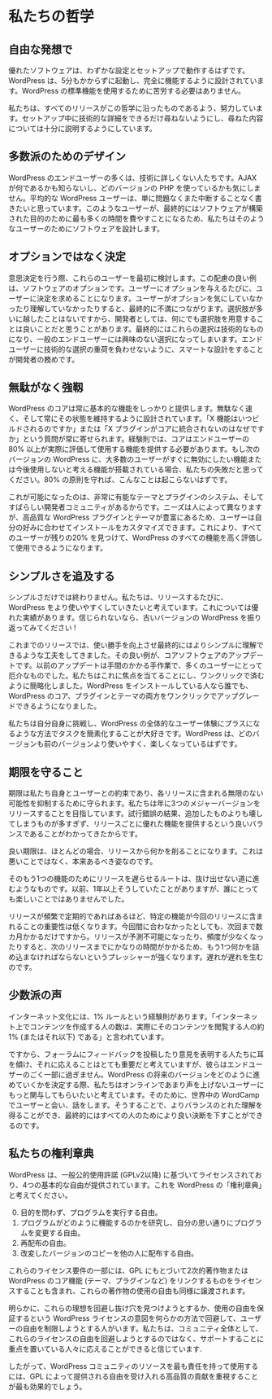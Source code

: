 <!--
# Our Philosophies
-->

# 私たちの哲学

<!--
## Out of the Box
-->

## 自由な発想で

<!--
Great software should work with little configuration and setup. WordPress is designed to get you up and running and fully functional in no longer than five minutes. You shouldn't have to battle to use the standard functionality of WordPress.
-->

優れたソフトウェアは、わずかな設定とセットアップで動作するはずです。WordPress は、5分もかからずに起動し、完全に機能するように設計されています。WordPress の標準機能を使用するために苦労する必要はありません。

<!--
We work hard to make sure that every release is in keeping with this philosophy. We ask for as few technical details as possible during the setup process, as well as providing full explanations of anything we do ask.
-->

私たちは、すべてのリリースがこの哲学に沿ったものであるよう、努力しています。セットアップ中に技術的な詳細をできるだけ尋ねないようにし、尋ねた内容については十分に説明するようにしています。

<!--
## Design for the Majority
-->

## 多数派のためのデザイン

<!--
Many end users of WordPress are non-technically minded. They don't know what AJAX is, nor do they care about which version of PHP they are using. The average WordPress user simply wants to be able to write without problems or interruption. These are the users that we design the software for, as they are ultimately the ones who are going to spend the most time using it for what it was built for.
-->

WordPress のエンドユーザーの多くは、技術に詳しくない人たちです。AJAX が何であるかも知らないし、どのバージョンの PHP を使っているかも気にしません。平均的な WordPress ユーザーは、単に問題なくまた中断することなく書きたいと思っています。このようなユーザーが、最終的にはソフトウェアが構築された目的のために最も多くの時間を費やすことになるため、私たちはそのようなユーザーのためにソフトウェアを設計します。

<!--
## Decisions not Options
-->

## オプションではなく決定

<!--
When making decisions, these are the users we consider first. A great example of this consideration is software options. Every time you give a user an option, you are asking them to make a decision. When a user doesn't care or understand the option, this ultimately leads to frustration. As developers, we sometimes feel that providing options for everything is a good thing, you can never have too many choices, right? Ultimately these choices end up being technical ones, choices that the average end user has no interest in. It's our duty as developers to make smart design decisions, and avoid putting the weight of technical choices on our end users.
-->

意思決定を行う際、これらのユーザーを最初に検討します。この配慮の良い例は、ソフトウェアのオプションです。ユーザーにオプションを与えるたびに、ユーザーに決定を求めることになります。ユーザーがオプションを気にしていなかったり理解していなかったりすると、最終的に不満につながります。選択肢が多いに越したことはないですから、開発者としては、何にでも選択肢を用意することは良いことだと思うことがあります。最終的にはこれらの選択は技術的なものになり、一般のエンドユーザーには興味のない選択になってしまいます。エンドユーザーに技術的な選択の重荷を負わせないように、スマートな設計をすることが開発者の務めです。

<!--
## Clean, Lean, and Mean
-->

## 無駄がなく強靱

<!--
The core of WordPress will always provide a solid array of basic features. It's designed to be lean and fast, and will always stay that way. We are constantly asked "when will X feature be built" or "why isn't X plugin integrated into the core". The rule of thumb is that the core should provide features that 80% or more of end users will actually appreciate and use. If the next version of WordPress comes with a feature that the majority of users immediately want to turn off, or think they'll never use, then we've blown it. If we stick to the 80% principle, then this should never happen.
-->

WordPress のコアは常に基本的な機能をしっかりと提供します。無駄なく速く、そして常にその状態を維持するように設計されています。「X 機能はいつビルドされるのですか」または「X プラグインがコアに統合されないのはなぜですか」という質問が常に寄せられます。経験則では、コアはエンドユーザーの80% 以上が実際に評価して使用する機能を提供する必要があります。もし次のバージョンの WordPress に、大多数のユーザーがすぐに無効にしたい機能または今後使用しないと考える機能が搭載されている場合、私たちの失敗だと思ってください。80% の原則を守れば、こんなことは起こらないはずです。

<!--
We are able to do this because we have a very capable theme and plugin system, and a fantastic developer community. Different people have different needs, and having the sheer number of quality WordPress plugins and themes allows users to customize their installations to their taste. That should allow all users to find the remaining 20% and make all WordPress features those they appreciate and use.
-->

これが可能になったのは、非常に有能なテーマとプラグインのシステム、そしてすばらしい開発者コミュニティがあるからです。ニーズは人によって異なりますが、高品質な WordPress プラグインとテーマが豊富にあるため、ユーザーは自分の好みに合わせてインストールをカスタマイズできます。これにより、すべてのユーザーが残りの20% を見つけて、WordPress のすべての機能を高く評価して使用できるようになります。

<!--
## Striving for Simplicity
-->

## シンプルさを追及する

<!--
We're never done with simplicity. We want to make WordPress easier to use with every single release. We've got a good track record of this; if you don't believe us, then just take a look back at some older versions of WordPress!
-->

シンプルさだけでは終わりません。私たちは、リリースするたびに、WordPress をより使いやすくしていきたいと考えています。これについては優れた実績があります。信じられないなら、古いバージョンの WordPress を振り返ってみてください !

<!--
In past releases, we've taken major steps to improve ease of use and ultimately make things simpler to understand. One great example of this is core software updates. Updating used to be a painful, manual task that was too tricky for a lot of our users. We decided to focus on this, and simplified it down to a single click. Now anyone with a WordPress install can perform one click upgrades on both the core of WordPress, and plugins and themes.
-->

これまでのリリースでは、使い勝手を向上させ最終的にはよりシンプルに理解できるような工夫をしてきました。その良い例が、コアソフトウェアのアップデートです。以前のアップデートは手間のかかる手作業で、多くのユーザーにとって厄介なものでした。私たちはこれに焦点を当てることにし、ワンクリックで済むように簡略化しました。WordPress をインストールしている人なら誰でも、WordPress のコア、プラグインとテーマの両方をワンクリックでアップグレードできるようになりました。

<!--
We love to challenge ourselves and simplify tasks in ways that are positive for the overall WordPress user experience. Every version of WordPress should be easier and more enjoyable to use than the last.
-->

私たちは自分自身に挑戦し、WordPress の全体的なユーザー体験にプラスになるような方法でタスクを簡素化することが大好きです。WordPress は、どのバージョンも前のバージョンより使いやすく、楽しくなっているはずです。

<!--## Deadlines Are Not Arbitrary-->

## 期限を守ること

<!--
Deadlines are not arbitrary, they're a promise we make to ourselves and our users that helps us rein in the endless possibilities of things that could be a part of every release. We aspire to release three major versions a year because, through trial and error, we've found that to be a good balance between getting cool stuff in each release, but not too much that we end up breaking more than we add.
-->

期限は私たち自身とユーザーとの約束であり、各リリースに含まれる無限のない可能性を抑制するために守られます。私たちは年に3つのメジャーバージョンをリリースすることを目指しています。試行錯誤の結果、追加したものよりも壊してしまうものが多すぎず、リリースごとに優れた機能を提供するという良いバランスであることがわかってきたからです。

<!--
Good deadlines almost always make you trim something from a release. This is not a bad thing, it's what they're supposed to do.
-->

良い期限は、ほとんどの場合、リリースから何かを削ることになります。これは悪いことではなく、本来あるべき姿なのです。

<!--
The route of delaying a release for that one-more-feature is, literally, a rabbit hole. We did that for over a year once, and it wasn't pleasant for anybody.
-->

そのもう1つの機能のためにリリースを遅らせるルートは、抜け出せない道に進むようなものです。以前、1年以上そうしていたことがありますが、誰にとっても楽しいことではありませんでした。

<!--
The more frequent and regular releases are, the less important it is for any particular feature to be in this release. If it doesn't make it for this one, it'll just be a few months before the next one. When releases become unpredictable or few and far between, there's more pressure to try and squeeze in that one more thing because it's going to be so long before the next one. Delay begets delay.
-->

リリースが頻繁で定期的であればあるほど、特定の機能が今回のリリースに含まれることの重要性は低くなります。今回間に合わなかったとしても、次回まで数カ月かかるだけですから。リリースが予測不可能になったり、頻度が少なくなったりすると、次のリリースまでにかなりの時間がかかるため、もう1つ何かを詰め込まなければならないというプレッシャーが強くなります。遅れが遅れを生むのです。

<!--
## The Vocal Minority
-->

## 少数派の声

<!--
There's a good rule of thumb within internet culture called the 1% rule. It states that "the number of people who create content on the internet represents approximately 1% (or less) of the people actually viewing that content".
-->

インターネット文化には、1% ルールという経験則があります。「インターネット上でコンテンツを作成する人の数は、実際にそのコンテンツを閲覧する人の約1% (またはそれ以下) である」と言われています。

<!--
So while we consider it really important to listen and respond to those who post feedback and voice their opinions on forums, they only represent a tiny fraction of our end users. When making decisions on how to move forward with future versions of WordPress, we look to engage more of those users who are not so vocal online. We do this by meeting and talking to users at WordCamps across the globe. This gives us a better balance of understanding, and ultimately allows us to make better decisions for everyone moving forward.
-->

ですから、フォーラムにフィードバックを投稿したり意見を表明する人たちに耳を傾け、それに応えることはとても重要だと考えていますが、彼らはエンドユーザーのごく一部に過ぎません。WordPress の将来のバージョンをどのように進めていくかを決定する際、私たちはオンラインであまり声を上げないユーザーにもっと関与してもらいたいと考えています。そのために、世界中の WordCamp でユーザーと会い、話をします。そうすることで、よりバランスのとれた理解を得ることができ、最終的にはすべての人のためにより良い決断を下すことができるのです。

<!--
## Our Bill of Rights
-->

## 私たちの権利章典

<!--
WordPress is licensed under the General Public License (GPLv2 or later) which provides four core freedoms, consider this as the WordPress "bill of rights":
-->

WordPress は、一般公的使用許諾 (GPLv2以降) に基づいてライセンスされており、4つの基本的な自由が提供されています。これを WordPress の「権利章典」と考えてください。

<!--
0.  The freedom to run the program, for any purpose.
1.  The freedom to study how the program works, and change it to make it do what you wish.
2.  The freedom to redistribute.
3.  The freedom to distribute copies of your modified versions to others.
-->

0.  目的を問わず、プログラムを実行する自由。
1.  プログラムがどのように機能するのかを研究し、自分の思い通りにプログラムを変更する自由。
2.  再配布の自由。
3.  改変したバージョンのコピーを他の人に配布する自由。

<!--
Part of those licensing requirements include licensing derivative works or things that link core WordPress functions (like themes, plugins, etc.) under the GPL as well, thereby passing on the freedom of use for these works as well.
-->

これらのライセンス要件の一部には、GPL にもとづいて2次的著作物または WordPress のコア機能 (テーマ、プラグインなど) をリンクするものをライセンスすることも含まれ、これらの著作物の使用の自由も同様に譲渡されます。

<!--
Obviously there are those who will try to get around these ideals, and restrict the freedom of their users by trying to find loopholes or somehow circumvent the intention of the WordPress licensing, which is to ensure freedom of use. We believe that the community, as a whole, will reward those who focus on supporting these licensing freedoms instead of trying to avoid them.
-->

明らかに、これらの理想を回避し抜け穴を見つけようとするか、使用の自由を保証するという WordPress ライセンスの意図を何らかの方法で回避して、ユーザーの自由を制限しようとする人がいます。私たちは、コミュニティ全体として、これらのライセンスの自由を回避しようとするのではなく、サポートすることに重点を置いている人々に応えることができると信じています.

<!--
The most responsible use of WordPress community resources would therefore be put to best use by emphasizing high quality contributions that embrace the freedoms provided by the GPL.
-->

したがって、WordPress コミュニティのリソースを最も責任を持って使用するには、GPL によって提供される自由を受け入れる高品質の貢献を重視することが最も効果的でしょう。
